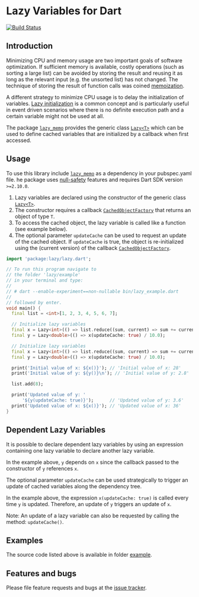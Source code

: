 
# Lazy Variables for Dart

[![Build Status](https://travis-ci.com/simphotonics/lazy_memo.svg?branch=main)](https://travis-ci.com/simphotonics/lazy_memo)


## Introduction

Minimizing CPU and memory usage are two important goals of software optimization.
If sufficient memory is available, costly operations (such as sorting a large list)
can be avoided by storing the result and reusing it as long as the relevant
input (e.g. the unsorted list) has not changed.
The technique of storing the result of function calls
was coined [memoization][memoization].


A different strategy to minimize CPU usage is to delay the initialization of variables.
[Lazy initialization][lazy_initialization] is a common concept and is particularly useful in
event driven scenarios where there is no definite execution path and a certain variable might not be used at all.

The package [`lazy_memo`][lazy_memo] provides the generic class [`Lazy<T>`][Lazy] which can be used to define cached variables that are initialized by a callback when first accessed.


## Usage

To use this library include [`lazy_memo`][lazy_memo] as a dependency in your pubspec.yaml file.
he package uses [null-safety] features and requires Dart SDK version `>=2.10.0`.

1. Lazy variables are declared using the constructor of the generic class [`Lazy<T>`][Lazy].
2. The constructor requires a callback [`CachedObjectFactory`][CachedObjectFactory] that returns an  object of type `T`.
3. To access the cached object, the lazy variable is called like a function (see example below).
4. The optional parameter `updateCache` can be used to request an update of the cached object.
   If `updateCache` is true, the object is re-initialized using the (current version) of the callback [`CachedObjectFactory`][CachedObjectFactory].


```Dart
import 'package:lazy/lazy.dart';

// To run this program navigate to
// the folder 'lazy/example'
// in your terminal and type:
//
// # dart --enable-experiment==non-nullable bin/lazy_example.dart
//
// followed by enter.
void main() {
  final list = <int>[1, 2, 3, 4, 5, 6, 7];

  // Initialize lazy variables
  final x = Lazy<int>(() => list.reduce((sum, current) => sum += current));
  final y = Lazy<double>(() => x(updateCache: true) / 10.0);

  // Initialize lazy variables
  final x = Lazy<int>(() => list.reduce((sum, current) => sum += current));
  final y = Lazy<double>(() => x(updateCache: true) / 10.0);

  print('Initial value of x: ${x()}'); // 'Initial value of x: 28'
  print('Initial value of y: ${y()}\n'); // 'Initial value of y: 2.8'

  list.add(8);

  print('Updated value of y: '
      '${y(updateCache: true)}');      // 'Updated value of y: 3.6'
  print('Updated value of x: ${x()}'); // 'Updated value of x: 36'
}
```

## Dependent Lazy Variables

It is possible to declare dependent lazy variables by using an
expression containing one lazy variable to declare another lazy variable.

In the example above, `y` depends on `x` since the callback passed
to the constructor of `y` references `x`.

The optional parameter `updateCache` can be used strategically to trigger an
update of cached variables along the
dependency tree.

In the example above, the expression `x(updateCache: true)` is called
every time `y` is updated. Therefore, an update of `y` triggers an update of `x`.

Note: An update of a lazy variable can also be requested by calling the
method: `updateCache()`.

## Examples

The source code listed above is available in folder [example].



## Features and bugs

Please file feature requests and bugs at the [issue tracker].

[CachedObjectFactory]: https://pub.dev/documentation/lazy_memo/latest/lazy_memo/CachedObjectFactory.html

[issue tracker]: https://github.com/simphotonics/lazy_memo/issues

[example]: https://github.com/simphotonics/lazy_memo/tree/master/example

[lazy_memo]: https://pub.dev/packages/lazy_memo

[lazy_initialization]: https://en.wikipedia.org/wiki/Lazy_initialization

[memoization]: https://en.wikipedia.org/wiki/Memoization

[null-safety]: https://dart.dev/null-safety

[Lazy]: https://pub.dev/documentation/lazy_memo/latest/lazy_memo/Lazy-class.html
